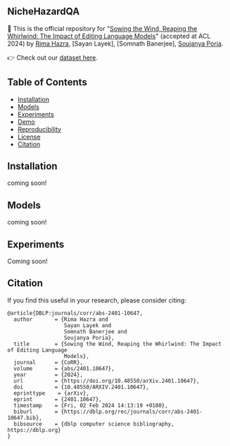 ## NicheHazardQA

:tada: This is the official repository for "[Sowing the Wind, Reaping the Whirlwind: The Impact of Editing Language Models](https://arxiv.org/abs/2401.10647)" (accepted at ACL 2024) by [Rima Hazra](https://sites.google.com/view/rima-hazra/home), [Sayan Layek], [Somnath Banerjee], [Soujanya Poria](https://soujanyaporia.github.io/).

:point_right: Check out our [dataset here](https://huggingface.co/datasets/SoftMINER-Group/NicheHazardQA).

## Table of Contents

- [Installation](#installation)
- [Models](#models)
- [Experiments](#experiments)
- [Demo](#demo)
- [Reproducibility](#reproducibility)
- [License](#license)
- [Citation](#citation)

## Installation

coming soon!

## Models

coming soon!


## Experiments 

Coming soon!


## Citation
If you find this useful in your research, please consider citing:

```
@article{DBLP:journals/corr/abs-2401-10647,
  author       = {Rima Hazra and
                  Sayan Layek and
                  Somnath Banerjee and
                  Soujanya Poria},
  title        = {Sowing the Wind, Reaping the Whirlwind: The Impact of Editing Language
                  Models},
  journal      = {CoRR},
  volume       = {abs/2401.10647},
  year         = {2024},
  url          = {https://doi.org/10.48550/arXiv.2401.10647},
  doi          = {10.48550/ARXIV.2401.10647},
  eprinttype    = {arXiv},
  eprint       = {2401.10647},
  timestamp    = {Fri, 02 Feb 2024 14:13:19 +0100},
  biburl       = {https://dblp.org/rec/journals/corr/abs-2401-10647.bib},
  bibsource    = {dblp computer science bibliography, https://dblp.org}
}
```
